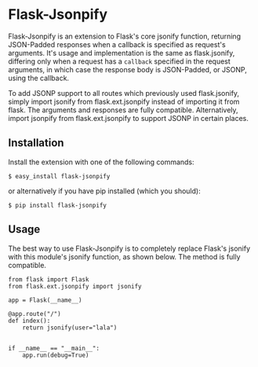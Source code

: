 # Flask-Jsonpify

Flask-Jsonpify is an extension to Flask's core jsonify function, returning 
JSON-Padded responses when a callback is specified as request's arguments.
It's usage and implementation is the same as flask.jsonify, differing only when
a request has a `callback` specified in the request arguments, in which case
the response body is JSON-Padded, or JSONP, using the callback. 


To add JSONP support to all routes which previously used flask.jsonify,
simply import jsonify from flask.ext.jsonpify instead of importing it from
flask. The arguments and responses are fully compatible. Alternatively,
import jsonpify from flask.ext.jsonpify to support JSONP in certain places.


## Installation

Install the extension with one of the following commands:

    $ easy_install flask-jsonpify

or alternatively if you have pip installed (which you should):

    $ pip install flask-jsonpify


## Usage
The best way to use Flask-Jsonpify is to completely replace Flask's jsonify
with this module's jsonify function, as shown below. The method is fully
compatible.

```
from flask import Flask
from flask.ext.jsonpify import jsonify

app = Flask(__name__)

@app.route("/")
def index():
    return jsonify(user="lala")


if __name__ == "__main__":
    app.run(debug=True)
```